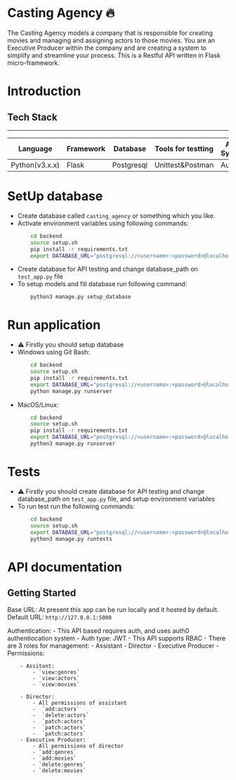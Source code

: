 # Casting Agency 🔥
The Casting Agency models a company that is responsible for creating movies and managing and assigning actors to those movies. You are an Executive Producer within the company and are creating a system to simplify and streamline your process.
This is a Restful API written in Flask micro-framework.

# Introduction


## Tech Stack
------------------------------------------------------------------------------
|    Language    | Framework |  Database  | Tools for testting | Auth System |
|----------------|-----------|------------|--------------------|-------------|
| Python(v3.x.x) |   Flask   | Postgresql |  Unittest&Postman  |    Auth0    |


# SetUp database
* Create database called `casting_agency` or something which you like.
* Activate environment variables using following commands:
    ```bash
        cd backend
        source setup.sh
        pip install -r requirements.txt
        export DATABASE_URL="postgresql://<username>:<password>@localhost:5432/<your_db_name>"
    ```
* Create database for API testing and change database_path on ` test_app.py ` file
* To setup models and fill database run following command:
    ```bash
        python3 manage.py setup_database
    ```


# Run application
* ⚠ Firstly you should setup database
* Windows using Git Bash:
    ```bash
        cd backend
        source setup.sh
        pip install -r requirements.txt
        export DATABASE_URL="postgresql://<username>:<password>@localhost:5432/<your_db_name>"
        python manage.py runserver
    ```
* MacOS/Linux:
    ```bash
        cd backend
        source setup.sh
        pip install -r requirements.txt
        export DATABASE_URL="postgresql://<username>:<password>@localhost:5432/<your_db_name>"
        python3 manage.py runserver
    ```

# Tests
* ⚠ Firstly you should create database for API testing and change database_path on ` test_app.py ` file, and setup environment variables
* To run test run the following commands:
    ```bash
        cd backend
        source setup.sh
        export DATABASE_URL="postgresql://<username>:<password>@localhost:5432/<your_db_name_for_testing>"
        python3 manage.py runtests
    ```

# API documentation
## Getting Started


Base URL: At present this app can be run locally and it hosted by default. Default URL: `http://127.0.0.1:5000`

Authentication:
    - This API based requires auth, and uses auth0 authentiocation system
    - Auth type: JWT
    - This API supports RBAC
    - There are 3 roles for management:
        - Assistant
        - Director
        - Executive Producer
    - Permissions:

        - Assitant:
            - `view:genres`
            - `view:actors`
            - `view:movies`

        - Director:
            - All permissions of assistant
            -  `add:actors`
            -  `delete:actors`
            -  `patch:actors`
            -  `patch:actors`
            -  `patch:actors`
        - Executive Producer:
            - All permissions of director
            - `add:genres`
            - `add:movies`
            - `delete:genres`
            - `delete:movies`







